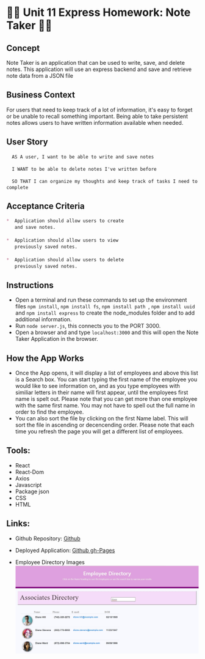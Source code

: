# :office_worker: Unit 11 Express Homework: Note Taker  :woman_office_worker:

## Concept
Note Taker is an application that can be used to write, save, and delete notes. This application will use an express backend and save and retrieve note data from a JSON file

## Business Context
For users that need to keep track of a lot of information, it's easy to forget or be unable to recall something important. Being able to take persistent notes allows users to have written information available when needed.

## User Story
```
  AS A user, I want to be able to write and save notes

  I WANT to be able to delete notes I've written before

  SO THAT I can organize my thoughts and keep track of tasks I need to complete
```
## Acceptance Criteria
```md
*  Application should allow users to create
   and save notes.

*  Application should allow users to view
   previously saved notes.

*  Application should allow users to delete
   previously saved notes.
```

## Instructions
  * Open a terminal and run these commands to set up the environment files `npm install`, `npm install fs`, `npm install path `, `npm install uuid` and `npm install express` to create the node_modules folder and to add additional information.  
  * Run `node server.js`, this connects you to the PORT 3000.
  * Open a browser and and type `localhost:3000` and this will open the Note Taker Application in the browser.

  ## How the App Works
  * Once the App opens, it will display a list of employees and above this list is a Search box.   You can start typing the first name of the employee you would like to see information on, and as you type employees with similiar letters in their name will first appear, until the employees first name is spelt out.  Please note that you can get more than one employee with the same first name.  You may not have to spell out the full name in order to find the employee.
  * You can also sort the file by clicking on the first Name label.  This will sort the file in ascending or decencending order.  Please note that each time you refresh the page you will get a different list of employees.    


## Tools:
 * React
 * React-Dom
 * Axios 
 * Javascript        
 * Package json 
 * CSS
 * HTML
 

## Links:
  * Github Repository:
    [Github](https://github.com/whintzen/Employee-Directory)

  * Deployed Application: 
    [Github gh-Pages ](https://whintzen.github.io/Employee-Directory)
  
  * Employee Directory Images
     ![Employee Directory](https://github.com/whintzen/Employee-Directory/blob/master/public/Screenshot.jpg)

     
  
  